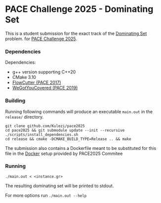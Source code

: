 # PACE Challenge 2025 - Dominating Set
This is a student submission for the exact track of the [Dominating Set](https://pacechallenge.org/2025/ds/) problem.
for [PACE Challenge 2025](https://pacechallenge.org/2025/).

### Dependencies
Dependencies:
- g++ version supporting C++20
- CMake 3.10
- [FlowCutter (PACE 2017)](https://github.com/Kulezi/flow-cutter-pace17/tree/6cae71e55858faccc59931bae0debda56a6c226b)
- [WeGotYouCovered (PACE 2019)](https://github.com/Kulezi/pace-2019/tree/cf78969036edc436bb2aead362dcb03377482a45)

### Building
Running following commands will produce an executable `main.out` in the `release/` directory.

```
git clone github.com/Kulezi/pace2025
cd pace2025 && git submodule update --init --recursive
./scripts/install_dependencies.sh
cd release && cmake -DCMAKE_BUILD_TYPE=Release .. && make
```

The submission also contains a Dockerfile meant to be substituted for this file
in the [Docker](https://github.com/MarioGrobler/PACE2025-docker/blob/master/pace-eval-ds-exact/Dockerfile) setup provided by PACE2025 Commitee
### Running
`./main.out < <instance.gr>`

The resulting dominating set will be printed to stdout.

For more options run `./main.out --help`




